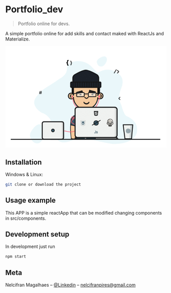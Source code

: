 # Portfolio_dev
> Portfolio online for devs.


A simple portfolio online for add skills and contact maked with ReactJs and Materialize.

![](dev_programmer.gif)

## Installation

Windows & Linux:

```sh
git clone or download the project
```

## Usage example

This APP is a simple reactApp that can be modified changing components in src/components.


## Development setup

In development just run 

```sh
npm start
```

## Meta

Nelcifran Magalhaes – [@Linkedin](https://www.linkedin.com/in/nelcifranpires/
) – nelcifranpires@gmail.com



